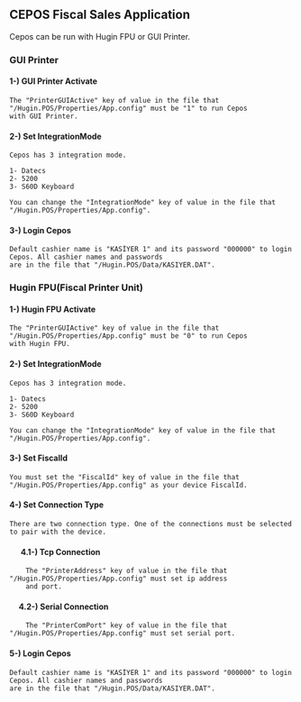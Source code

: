 ## CEPOS Fiscal Sales Application

Cepos can be run with Hugin FPU or GUI Printer.

### GUI Printer

#### 1-) GUI Printer Activate

	The "PrinterGUIActive" key of value in the file that  "/Hugin.POS/Properties/App.config" must be "1" to run Cepos 
	with GUI Printer.
	
#### 2-) Set IntegrationMode

	Cepos has 3 integration mode.

	1- Datecs
	2- 5200
	3- S60D Keyboard

	You can change the "IntegrationMode" key of value in the file that "/Hugin.POS/Properties/App.config".


#### 3-) Login Cepos

	Default cashier name is "KASİYER 1" and its password "000000" to login Cepos. All cashier names and passwords
	are in the file that "/Hugin.POS/Data/KASIYER.DAT".

### Hugin FPU(Fiscal Printer Unit)

#### 1-) Hugin FPU Activate

	The "PrinterGUIActive" key of value in the file that  "/Hugin.POS/Properties/App.config" must be "0" to run Cepos
	with Hugin FPU.
	
#### 2-) Set IntegrationMode

	Cepos has 3 integration mode.

	1- Datecs
	2- 5200
	3- S60D Keyboard

	You can change the "IntegrationMode" key of value in the file that  "/Hugin.POS/Properties/App.config".

#### 3-) Set FiscalId

	You must set the "FiscalId" key of value in the file that "/Hugin.POS/Properties/App.config" as your device FiscalId.

#### 4-) Set Connection Type
	
	There are two connection type. One of the connections must be selected to pair with the device.

#### &nbsp;&nbsp;&nbsp;&nbsp;&nbsp;&nbsp;4.1-) Tcp Connection

		The "PrinterAddress" key of value in the file that  "/Hugin.POS/Properties/App.config" must set ip address
		and port.


#### &nbsp;&nbsp;&nbsp;&nbsp;&nbsp;4.2-) Serial Connection

		The "PrinterComPort" key of value in the file that "/Hugin.POS/Properties/App.config" must set serial port.

#### 5-)	Login Cepos

	Default cashier name is "KASİYER 1" and its password "000000" to login Cepos. All cashier names and passwords
	are in the file that "/Hugin.POS/Data/KASIYER.DAT".
